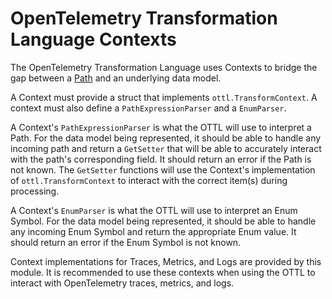 # OpenTelemetry Transformation Language Contexts

The OpenTelemetry Transformation Language uses Contexts to bridge the gap between a [Path](https://github.com/open-telemetry/opentelemetry-collector-contrib/tree/main/pkg/ottl#paths) and an underlying data model.

A Context must provide a struct that implements `ottl.TransformContext`.  A context must also define a `PathExpressionParser` and a `EnumParser`.

A Context's `PathExpressionParser` is what the OTTL will use to interpret a Path.  For the data model being represented, it should be able to handle any incoming path and return a `GetSetter` that will be able to accurately interact with the path's corresponding field.  It should return an error if the Path is not known.  The `GetSetter` functions will use the Context's implementation of `ottl.TransformContext` to interact with the correct item(s) during processing.

A Context's `EnumParser` is what the OTTL will use to interpret an Enum Symbol.  For the data model being represented, it should be able to handle any incoming Enum Symbol and return the appropriate Enum value.  It should return an error if the Enum Symbol is not known.  

Context implementations for Traces, Metrics, and Logs are provided by this module.  It is recommended to use these contexts when using the OTTL to interact with OpenTelemetry traces, metrics, and logs. 
